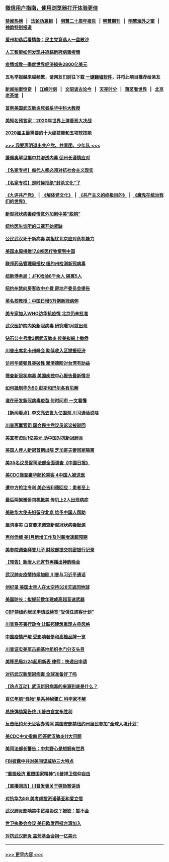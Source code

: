 ### [微信用户指南，使用浏览器打开体验更佳](https://github.com/gfw-breaker/banned-news1/blob/master/indexes/wechat-guide.md?t=0)
#### [禁闻热榜](热点新闻.md?t=0)  &nbsp;&nbsp;|&nbsp;&nbsp; [法轮功真相](https://github.com/gfw-breaker/truth/blob/master/README.md?t=0) &nbsp;&nbsp;|&nbsp;&nbsp; [明慧二十周年报告](https://github.com/gfw-breaker/mh-reports/blob/master/README.md?t=0) &nbsp;&nbsp;|&nbsp;&nbsp;[明慧期刊](https://github.com/gfw-breaker/mh-qikan) &nbsp;&nbsp;|&nbsp;&nbsp; [明慧海外之窗](https://github.com/gfw-breaker/mh-news/blob/master/README.md?t=0) &nbsp;&nbsp;|&nbsp;&nbsp; [神韵特别报道](https://github.com/gfw-breaker/mh-news/blob/master/shenyun.md?t=0)
#### [爱州初选后看情势：民主党竞选人一盘散沙](../pages/nsc412/n11856557.md?t=02100902) 
#### [人工智能如何发现并追踪新冠病毒疫情](../pages/nsc412/n11856398.md?t=02100902) 
#### [疫情或致一季度世界经济损失2800亿美元](../pages/nsc412/n11855639.md?t=02100902) 
#### 五毛举报越来越频繁，请网友们前往下载 [一键翻墙软件](https://github.com/gfw-breaker/ssr-accounts)，并将此项目推荐给亲友
#### [新闻拍案惊奇](https://github.com/gfw-breaker/banned-news1/blob/master/pages/link4.md) &nbsp;&nbsp;|&nbsp;&nbsp; [江峰时刻](https://github.com/gfw-breaker/banned-news1/blob/master/pages/link4.md) &nbsp;&nbsp;|&nbsp;&nbsp; [文昭谈古论今](https://github.com/gfw-breaker/banned-news1/blob/master/pages/link4.md) &nbsp;&nbsp;|&nbsp;&nbsp; [天亮时分](https://github.com/gfw-breaker/banned-news1/blob/master/pages/link4.md) &nbsp;&nbsp;|&nbsp;&nbsp; [萧茗看世界](https://github.com/gfw-breaker/banned-news1/blob/master/pages/link4.md) &nbsp;&nbsp;|&nbsp;&nbsp; [北京老茶馆](https://github.com/gfw-breaker/banned-news1/blob/master/pages/link4.md) &nbsp;&nbsp;|&nbsp;&nbsp; 
#### [首例美国武汉肺炎死者系华中科大教授](../pages/nsc412/n11855500.md?t=02100902) 
#### [美知名预言家：2020年世界上演善恶大决战](../pages/nsc412/n11855418.md?t=02100902) 
#### [2020雇主最需要的十大硬技能和五项软技能](../pages/nsc412/n11850953.md?t=02100902) 
#### [>>> 我要声明退出共产党、共青团、少年队 <<<](https://github.com/begood0513/goodnews/blob/master/quit/letter.md) 
#### [蓬佩奥罕见揭中共渗透内幕 促州长谨慎应对](../pages/nsc412/n11854685.md?t=02100902) 
#### [【名家专栏】每代人都必须对抗社会主义现实](../pages/nsc412/n11831412.md?t=02100902) 
#### [【名家专栏】是时候拒绝“封杀文化”了](../pages/nsc412/n11814093.md?t=02100902) 
#### [《九评共产党》](https://github.com/begood0513/9ping.md/blob/master/README.md) &nbsp;|&nbsp; [《解体党文化》](../../../../jtdwh.md/blob/master/README.md)  &nbsp;|&nbsp; [《共产主义的终极目的》](../../../../gczydzjmd.md/blob/master/README.md) &nbsp;|&nbsp; [《魔鬼在统治我们的世界》](../../../../mgztzwmdsj.md/blob/master/README.md) 
#### [新型冠状病毒疫情意外加剧中美“脱钩”](../pages/nsc412/n11854475.md?t=02100902) 
#### [纽约医生诊所的口罩开始紧缺](../pages/nsc412/n11853364.md?t=02100902) 
#### [公民武汉死于新病毒 美担忧北京应对危机能力](../pages/nsc412/n11854331.md?t=02100902) 
#### [美国本周捐赠17.8吨医疗物资到中国](../pages/nsc412/n11854269.md?t=02100902) 
#### [联邦药品管理局授权  纽约州检测新冠病毒](../pages/nsc412/n11853371.md?t=02100902) 
#### [纽新港务局：JFK检验6千余人  隔离5人](../pages/nsc412/n11853366.md?t=02100902) 
#### [纽约州禁向房客收中介费  房地产委员会提告](../pages/nsc412/n11853360.md?t=02100902) 
#### [英名校教授：中国日增5万例新冠病例](../pages/nsc412/n11854174.md?t=02100902) 
#### [美专家加入WHO访华抗疫情 北京仍未批准](../pages/nsc412/n11854043.md?t=02100902) 
#### [武汉医护院内染新冠病毒 研究曝1月就出现](../pages/nsc412/n11852928.md?t=02100902) 
#### [钻石公主号增3例武汉肺炎 传美拟船上撤侨](../pages/nsc412/n11853240.md?t=02100902) 
#### [川普出席北卡州峰会 助低收入区提振经济](../pages/nsc412/n11853232.md?t=02100902) 
#### [访问华盛顿具突破性 赖清德盼对台湾有助益](../pages/nsc412/n11853129.md?t=02100902) 
#### [筛查新冠状病毒 美国疾控中心报告最新情况](../pages/nsc412/n11853070.md?t=02100902) 
#### [如何抵制华为5G 彭斯和巴尔各有见解](../pages/nsc412/n11852535.md?t=02100902) 
#### [谁在研发新冠病毒疫苗 何时问市 一文看懂](../pages/nsc412/n11852840.md?t=02100902) 
#### [【新闻看点】李文亮去世九亿围观 川习通话说啥](../pages/nsc412/n11852360.md?t=02100902) 
#### [川普再赢官司 国会民主党议员诉讼被驳回](../pages/nsc412/n11852287.md?t=02100902) 
#### [美宣布资助1亿美元 助中国对抗新冠肺炎](../pages/nsc412/n11852531.md?t=02100902) 
#### [美国人传人新冠首例出院 芝加哥夫妻回家隔离](../pages/nsc412/n11852452.md?t=02100902) 
#### [美35名议员促司法部全面调查《中国日报》](../pages/nsc412/n11852435.md?t=02100902) 
#### [美CDC筛查豪华邮轮乘客 4中国人被送医](../pages/nsc412/n11852085.md?t=02100902) 
#### [遭中方抢注专利 美企吉利德回应：患者至上](../pages/nsc412/n11852037.md?t=02100902) 
#### [最后两架撤侨包机抵美 传机上2人出现病症](../pages/nsc412/n11852173.md?t=02100902) 
#### [美驻华大使夫妇留守北京 给予中国人帮助](../pages/nsc412/n11852165.md?t=02100902) 
#### [厘清事实 白宫要求调查新型冠状病毒起源](../pages/nsc412/n11852106.md?t=02100902) 
#### [再创佳绩 美1月新增工作及时薪增速超预期](../pages/nsc412/n11852174.md?t=02100902) 
#### [美参院调查拜登儿子 财政部提交机密银行记录](../pages/nsc412/n11851808.md?t=02100902) 
#### [【预告】新唐人元宵节再播出神韵晚会](../pages/nsc412/n11843192.md?t=02100902) 
#### [武汉肺炎疫情持续加剧 川普与习近平通话](../pages/nsc412/n11851613.md?t=02100902) 
#### [创纪录 美国太空人在太空待328天返回地球](../pages/nsc412/n11851266.md?t=02100902) 
#### [美国防长：拟提前数年建成高超音速武器](../pages/nsc412/n11850959.md?t=02100902) 
#### [CBP禁纽约居民申请或续签“受信任旅客计划”](../pages/nsc412/n11850857.md?t=02100902) 
#### [川普将签署行政令 让联邦建筑重现古典风格](../pages/nsc412/n11850654.md?t=02100902) 
#### [中国疫情严峻 受影响奢侈和高档品牌一览](../pages/nsc412/n11850319.md?t=02100902) 
#### [川普证实美军击毙基地组织也门分支头目](../pages/nsc412/n11850383.md?t=02100902) 
#### [美移民局2/24起用新表 律师：快递出申请](../pages/nsc412/n11848220.md?t=02100902) 
#### [对抗武汉新型冠病毒 全球准备好了吗](../pages/nsc412/n11850142.md?t=02100902) 
#### [【热点互动】武汉新冠病毒的来源到底是什么？](../pages/nsc412/n11849749.md?t=02100902) 
#### [百亿年前“怪物”星系神秘骤亡 科学家不解](../pages/nsc412/n11849863.md?t=02100902) 
#### [总统弹劾案告终 川普白宫宣布胜利](../pages/nsc412/n11849985.md?t=02100902) 
#### [反击纽约允无证客办驾照  美国安部禁纽约州居民参加“全球入境计划”](../pages/nsc412/n11849828.md?t=02100902) 
#### [美CDC中文指南 回答武汉肺炎11大问题](../pages/nsc412/n11849703.md?t=02100902) 
#### [美司法部长警告：中共野心是想拥有世界](../pages/nsc412/n11849769.md?t=02100902) 
#### [FBI披露中共对美间谍威胁三大特点](../pages/nsc412/n11849700.md?t=02100902) 
#### [“重振经济 重塑国家精神”川普捍卫信仰自由](../pages/nsc412/n11849641.md?t=02100902) 
#### [【直播回放】川普发表关于弹劾案讲话](../pages/nsc412/n11849472.md?t=02100902) 
#### [对抗华为5G 美考虑投资诺基亚和爱立信](../pages/nsc412/n11849510.md?t=02100902) 
#### [武汉肺炎影响美中贸易协议？姆钦：暂不会](../pages/nsc412/n11849497.md?t=02100902) 
#### [世卫执委会会议 美日欧发声挺台湾加入](../pages/nsc412/n11849433.md?t=02100902) 
#### [对抗武汉肺炎 盖茨基金会捐一亿美元](../pages/nsc412/n11848953.md?t=02100902) 

----
#### [ >>> 更早内容 <<< ](../indexes/nsc412-earlier.md)
